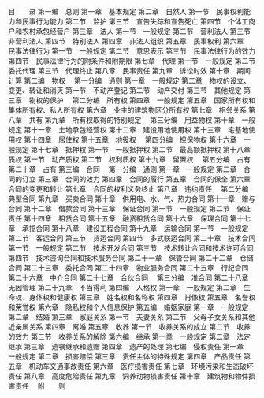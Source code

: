 目　　录
第一编　总则
第一章　基本规定
第二章　自然人
第一节　民事权利能力和民事行为能力
第二节　监护
第三节　宣告失踪和宣告死亡
第四节　个体工商户和农村承包经营户
第三章　法人
第一节　一般规定
第二节　营利法人
第三节　非营利法人
第四节　特别法人
第四章　非法人组织
第五章　民事权利
第六章　民事法律行为
第一节　一般规定
第二节　意思表示
第三节　民事法律行为的效力
第四节　民事法律行为的附条件和附期限
第七章　代理
第一节　一般规定
第二节　委托代理
第三节　代理终止
第八章　民事责任
第九章　诉讼时效
第十章　期间计算
第二编　物权
　第一分编　通则
第一章　一般规定
第二章　物权的设立、变更、转让和消灭
第一节　不动产登记
第二节　动产交付
第三节　其他规定
第三章　物权的保护
　第二分编　所有权
第四章　一般规定
第五章　国家所有权和集体所有权、私人所有权
第六章　业主的建筑物区分所有权
第七章　相邻关系
第八章　共有
第九章　所有权取得的特别规定
　第三分编　用益物权
第十章　一般规定
第十一章　土地承包经营权
第十二章　建设用地使用权
第十三章　宅基地使用权
第十四章　居住权
第十五章　地役权
　第四分编　担保物权
第十六章　一般规定
第十七章　抵押权
第一节　一般抵押权
第二节　最高额抵押权
第十八章　质权
第一节　动产质权
第二节　权利质权
第十九章　留置权
　第五分编　占有
第二十章　占有
第三编　合同
　第一分编　通则
第一章　一般规定
第二章　合同的订立
第三章　合同的效力
第四章　合同的履行
第五章　合同的保全
第六章　合同的变更和转让
第七章　合同的权利义务终止
第八章　违约责任
　第二分编　典型合同
第九章　买卖合同
第十章　供用电、水、气、热力合同
第十一章　赠与合同
第十二章　借款合同
第十三章　保证合同
第一节　一般规定
第二节　保证责任
第十四章　租赁合同
第十五章　融资租赁合同
第十六章　保理合同
第十七章　承揽合同
第十八章　建设工程合同
第十九章　运输合同
第一节　一般规定
第二节　客运合同
第三节　货运合同
第四节　多式联运合同
第二十章　技术合同
第一节　一般规定
第二节　技术开发合同
第三节　技术转让合同和技术许可合同
第四节　技术咨询合同和技术服务合同
第二十一章　保管合同
第二十二章　仓储合同
第二十三章　委托合同
第二十四章　物业服务合同
第二十五章　行纪合同
第二十六章　中介合同
第二十七章　合伙合同
　第三分编　准合同
第二十八章　无因管理
第二十九章　不当得利
第四编　人格权
第一章　一般规定
第二章　生命权、身体权和健康权
第三章　姓名权和名称权
第四章　肖像权
第五章　名誉权和荣誉权
第六章　隐私权和个人信息保护
第五编　婚姻家庭
第一章　一般规定
第二章　结婚
第三章　家庭关系
第一节　夫妻关系
第二节　父母子女关系和其他近亲属关系
第四章　离婚
第五章　收养
第一节　收养关系的成立
第二节　收养的效力
第三节　收养关系的解除
第六编　继承
第一章　一般规定
第二章　法定继承
第三章　遗嘱继承和遗赠
第四章　遗产的处理
第七编　侵权责任
第一章　一般规定
第二章　损害赔偿
第三章　责任主体的特殊规定
第四章　产品责任
第五章　机动车交通事故责任
第六章　医疗损害责任
第七章　环境污染和生态破坏责任
第八章　高度危险责任
第九章　饲养动物损害责任
第十章　建筑物和物件损害责任
　附　　则
